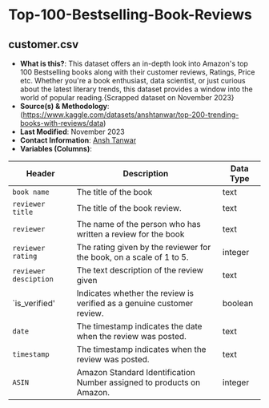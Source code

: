# Top-100-Bestselling-Book-Reviews

## customer.csv

- **What is this?**: This dataset offers an in-depth look into Amazon's top 100 Bestselling books along with their customer reviews, Ratings, Price etc. Whether you're a book enthusiast, data scientist, or just curious about the latest literary trends, this dataset provides a window into the world of popular reading.{Scrapped dataset on November 2023}
- **Source(s) & Methodology**: (https://www.kaggle.com/datasets/anshtanwar/top-200-trending-books-with-reviews/data)
- **Last Modified**: November 2023
- **Contact Information**: [Ansh Tanwar](https://medium.com/@anshml)
- **Variables (Columns)**:

| Header                    | Description                                            | Data Type                   |
| ------------------------- | ------------------------------------------------------ | --------------------------- |
| `book name`               |The title of the book                              | text                        |
| `reviewer title`          |The title of the book review.                      | text                     |
| `reviewer`                |The name of the person who has written a review for the book| text                        |
| `reviewer rating`         |The rating given by the reviewer for the book, on a scale of 1 to 5.| integer                     |
| `reviewer desciption`     |The text description of the review given           | text                      |
| `is_verified'             |Indicates whether the review is verified as a genuine customer review.| boolean                     |
| `date`                    |The timestamp indicates the date when the review was posted.|text                       |
| `timestamp`               |The timestamp indicates when the review was posted.| text                        |
| `ASIN`                    |Amazon Standard Identification Number assigned to products on Amazon.| integer                       |

